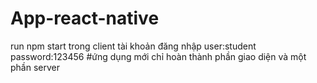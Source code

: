 # App-react-native
run npm start trong client
tài khoản đăng nhập
user:student
password:123456
#ứng dụng mới chỉ hoàn thành phần giao diện và một phần server
